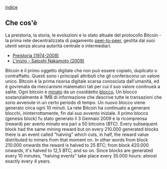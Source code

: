 [indice](README.md)
## Che cos'è
La preistoria, la storia, le evoluzioni e lo stato attuale del protocollo Bitcoin - la prima rete decentralizzata di pagamento [peer-to-peer](glossario.md#p2p), gestita dai suoi utenti senza alcuna autorità centrale o intermediari.

* [Preistoria (1974-2008)](preistoria.md "Cronologia di eventi storici prima che bitcoin fosse rilasciato al pubblico.")
* [L'inizio - Satoshi Nakamoto (2009)](sn.md "Lo pseudonimo dietro l'invenzione della criptovaluta Bitcoin.")

Bitcoin è il primo oggetto digitale che non può essere copiato, duplicato o contraffatto. Questi sono  i principali attributi che gli conferiscono un valore unico. Bitcoin è la prima risorsa digitale scarsa conosciuta dall'umanità, ed è govrenata da meccanismi matematici tali per cui il suo valore conitnueà a salite. Ogni bitcoin è [minato](glossario.md#minare) da un cosiddetto [blocco](glossario.md#blocco). Un blocco sostanzialmente è 1MB di informazione che descrive tutte le transazioni che sono avvenute in un certo periodo di tempo. Un nuovo blocco viene generato circa ogni 10 minuti. La rete Bitcoin ha continuato a generare blocchi, ininterrottamente, fin dal suo avvento iniziale. Il primo blocco (genesis block) fu stato generato il 3 Gennaio 2009 e la ricomprensa (reward) per averlo minato era pari a 50 bitcoins (BTC). Every subsequent block had the same mining reward but on every 210.000 generated blocks there is an event called "halving" which cuts, in half, the reward value distributed to miners from that moment on. In other words from block 210.000 onwards the reward is halved to 25 BTC; from block 420.000 onwards, it's halved to 12,5 BTC; and so on. Since blocks are generated every 10 minutes, "halving events" take place every 35.000 hours: almost exactly every 4 years. 
